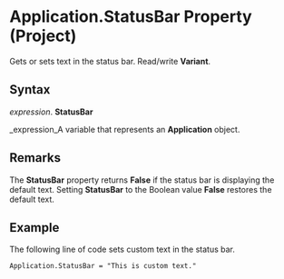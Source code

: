 
# Application.StatusBar Property (Project)

Gets or sets text in the status bar. Read/write  **Variant**.


## Syntax

 _expression_. **StatusBar**

 _expression_A variable that represents an  **Application** object.


## Remarks

The  **StatusBar** property returns **False** if the status bar is displaying the default text. Setting **StatusBar** to the Boolean value **False** restores the default text.


## Example

The following line of code sets custom text in the status bar.


```
Application.StatusBar = "This is custom text."
```

